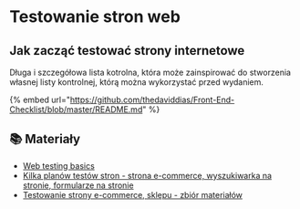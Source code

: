# Testowanie stron web

## Jak zacząć testować strony internetowe

Długa i szczegółowa lista kotrolna, która może zainspirować do stworzenia własnej listy kontrolnej, którą można wykorzystać przed wydaniem.

{% embed url="https://github.com/thedaviddias/Front-End-Checklist/blob/master/README.md" %}



## 📚 Materiały

* [Web testing basics](http://cultivatedmanagement.com/web-testing-basics/)
* [Kilka planów testów stron - strona e-commerce, wyszukiwarka na stronie, formularze na stronie](https://www.testing-web-sites.co.uk/testing-plans-checklists/)
* [Testowanie strony e-commerce, sklepu - zbiór materiałów](https://gist.github.com/pwicherski/9884c5e44f815acafd217f42c94c0cfb)


